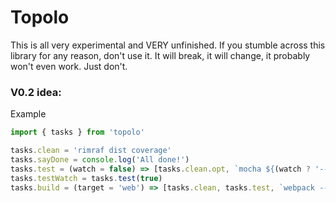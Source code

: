 # Topolo

This is all very experimental and VERY unfinished. If you stumble across this library for any
reason, don't use it. It will break, it will change, it probably won't even work. Just don't.

### V0.2 idea:

Example
```js
import { tasks } from 'topolo'

tasks.clean = 'rimraf dist coverage'
tasks.sayDone = console.log('All done!')
tasks.test = (watch = false) => [tasks.clean.opt, `mocha ${(watch ? '--watch' : '')}`, tasks.sayDone]
tasks.testWatch = tasks.test(true)
tasks.build = (target = 'web') => [tasks.clean, tasks.test, `webpack --env=${target === 'web' ? 'web' : 'cordova'}`]

```
